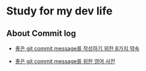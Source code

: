 Study for my dev life 
=====

About Commit log
------
- [좋은 git commit message를 작성하기 위한 8가지 약속](https://djkeh.github.io/articles/How-to-write-a-git-commit-message-kor/)

- [좋은 git commit message를 위한 영어 사전](https://blog.ull.im/engineering/2019/03/10/logs-on-git.html)
